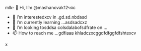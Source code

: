 mlk- 👋 Hi, I’m @mashanovak12чяс
- 👀 I’m interestedxcv in .gd.sd.nbdasd
- 🌱 I’m currently learning ...asdsadcxz
- 💞️ I’m looking tosddsa colsdalabofsdfrate on ...
- 📫 How to reach me ...gdfівав
khladczxcggdfdfggfdfshtexcv
<!---cxzgfd
mashanovak12/mashanovak12 is a ✨ special cv✨ repository because its `README.md` (this file) appears on your GitHub profile.
You can click the Praseview link to take a look at your chancxzcges.
--->x
